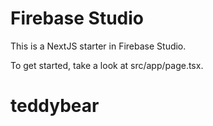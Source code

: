 # Firebase Studio

This is a NextJS starter in Firebase Studio.

To get started, take a look at src/app/page.tsx.
# teddybear
